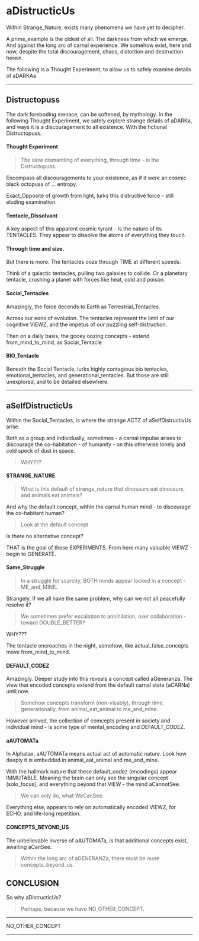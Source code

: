 # aDistructicUs

Within Strange_Nature, exists many phenomena we have yet to decipher.

A prime_example is the oldest of all. The darkness from which we emerge. And against the long arc of carnal experience. We somehow exist, here and now, despite the total discouragement, chaos, distortion and destruction herein.

The following is a Thought Experiment, to allow us to safely examine details of aDARKAa 

---

## Distructopuss

The dark foreboding menace, can be softened, by mythology. In the following Thought Experiment, we safely explore strange details of aDARKa, and ways it is a discouragement to all existence.
With the fictional Distructopuss.

#### Thought Experiment 

> The slow dismantling of everything, through time - is the Distructopuss.

Encompass all discouragements to your existence, as if it were an cosmic black octopuss of ... entropy. 

Exact_Opposite of growth from light, lurks this distructive force - still eluding examination.

#### Tentacle_Dissolvant

A key aspect of this apparent cosmic tyrant - is the nature of its TENTACLES. They appear to dissolve the atoms of everything they touch.

#### Through time and size.

But there is more. The tentacles ooze through TIME at different speeds.

Think of a galactic tentacles, pulling two galaxies to collide. Or a planetary tentacle, crushing a planet with forces like heat, cold and poison.

#### Social_Tentacles

Amazingly, the force decends to Earth as Terrestrial_Tentacles. 

Across our eons of evolution. The tentacles represent the limit of our cognitive VIEWZ, and the impetus of our puzzling self-distruction. 

Then on a daily basis, the gooey oozing concepts - extend from_mind_to_mind, as Social_Tentacle

#### BIO_Tentacle

Beneath the Social Tentacle, lurks highly contagious bio tentacles, emotional_tentacles, and generational_tentacles. But those are still unexplored, and to be detailed
elsewhere.

---

## aSelfDistructicUs

Within the Social_Tentacles, is where the strange ACTZ of aSelfDistructivUs arise.

Both as a group and individually, sometimes - a carnal impulse arises to discourage the co-habitation - of humanity - on this otherwise lonely and cold speck of dust in space.

> WHY???

#### STRANGE_NATURE 

> What is this default of strange_nature that dinosaurs eat dinosaurs, and animals eat animals?

And why the default concept, within the carnal human mind - to discourage the co-habitant human?

> Look at the default concept

Is there no alternative concept?

THAT is the goal of these EXPERIMENTS. From here many valuable VIEWZ begin to GENERATE.

#### Same_Struggle

> In a struggle for scarcity, BOTH minds appear locked in a concept - ME_and_MINE.

Strangely. If we all have the same problem, why can we not all peacefully resolve it? 

> We sometimes prefer escalation to annihilation, over collaboration - toward DOUBLE_BETTER?

WHY???

The tentacle encroaches in the night, somehow, like actual_false_concepts move from_mind_to_mind.

#### DEFAULT_CODEZ

Amazingly. Deeper study into this reveals a concept called aGeneranza. The view that encoded concepts extend from the default carnal state (aCARNa) until now. 

> Somehow concepts transform (non-visably), through time, generationally, from animal_eat_animal to me_and_mine.

However arrived, the collection of comcepts present in society and individual mind - is some type of mental_encoding and DEFAULT_CODEZ.

#### aAUTOMATa

In Alphatax, aAUTOMATa means actual act of automatic nature. Look how deeply it is embedded in animal_eat_animal and me_and_mine.

With the hallmark nature that these default_codez (encodings) appear IMMUTABLE. Meaning the brain can only see the singular concept (solo_focus), and everything beyond that VIEW - the mind aCannotSee.

> We can only do, what WeCanSee.

Everything else, appears to rely on automatically encoded VIEWZ, for ECHO, and life-long repetition.


#### CONCEPTS_BEYOND_US

The unbelievable inverse of aAUTOMATa, is that additional concepts exist, awaiting aCanSee.

> Within the long arc of aGENERANZa, there must be more concepts_beyond_us.

## CONCLUSION 

So why aDistructicUs?

> Perhaps, because we have NO_OTHER_CONCEPT.

---

NO_OTHER_CONCEPT

---
